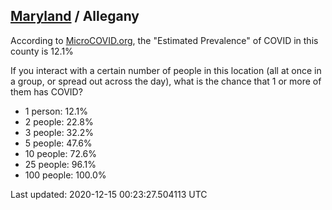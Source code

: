 
## [Maryland](/united-states/maryland) / Allegany

According to [MicroCOVID.org](http://microcovid.org),
the "Estimated Prevalence" of COVID in this county is 12.1%

If you interact with a certain number of people in this location
(all at once in a group, or spread out across the day), what is the chance that
1 or more of them has COVID?

- 1 person: 12.1%
- 2 people: 22.8%
- 3 people: 32.2%
- 5 people: 47.6%
- 10 people: 72.6%
- 25 people: 96.1%
- 100 people: 100.0%

Last updated: 2020-12-15 00:23:27.504113 UTC
